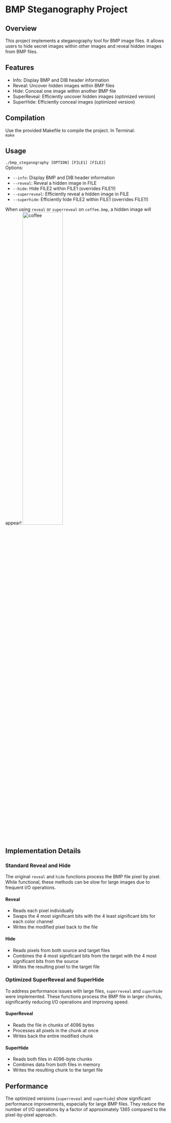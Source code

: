 # BMP Steganography Project

## Overview
This project implements a steganography tool for BMP image files. It allows users to hide secret images within other images and reveal hidden images from BMP files.

## Features
- Info: Display BMP and DIB header information
- Reveal: Uncover hidden images within BMP files
- Hide: Conceal one image within another BMP file
- SuperReveal: Efficiently uncover hidden images (optimized version)
- SuperHide: Efficiently conceal images (optimized version)
  
## Compilation
Use the provided Makefile to compile the project. In Terminal:   
`make`

## Usage
`./bmp_steganography [OPTION] [FILE1] [FILE2]`   
Options:
- `--info`: Display BMP and DIB header information
- `--reveal`: Reveal a hidden image in FILE
- `--hide`: Hide FILE2 within FILE1 (overrides FILE1!)
- `--superreveal`: Efficiently reveal a hidden image in FILE
- `--superhide`: Efficiently hide FILE2 within FILE1 (overrides FILE1!)
 
When using `reveal` or `superreveal` on `coffee.bmp`, a hidden image will appear!
<img src="/Project1/coffee.bmp" alt="coffee" style="width: 50%; height: auto;" />
  
## Implementation Details

### Standard Reveal and Hide
The original `reveal` and `hide` functions process the BMP file pixel by pixel. While functional, these methods can be slow for large images due to frequent I/O operations.

#### Reveal
- Reads each pixel individually
- Swaps the 4 most significant bits with the 4 least significant bits for each color channel
- Writes the modified pixel back to the file

#### Hide
- Reads pixels from both source and target files
- Combines the 4 most significant bits from the target with the 4 most significant bits from the source
- Writes the resulting pixel to the target file

### Optimized SuperReveal and SuperHide
To address performance issues with large files, `superreveal` and `superhide` were implemented. These functions process the BMP file in larger chunks, significantly reducing I/O operations and improving speed.

#### SuperReveal
- Reads the file in chunks of 4096 bytes
- Processes all pixels in the chunk at once
- Writes back the entire modified chunk

#### SuperHide
- Reads both files in 4096-byte chunks
- Combines data from both files in memory
- Writes the resulting chunk to the target file

## Performance
The optimized versions (`superreveal` and `superhide`) show significant performance improvements, especially for large BMP files. They reduce the number of I/O operations by a factor of approximately 1365 compared to the pixel-by-pixel approach.
